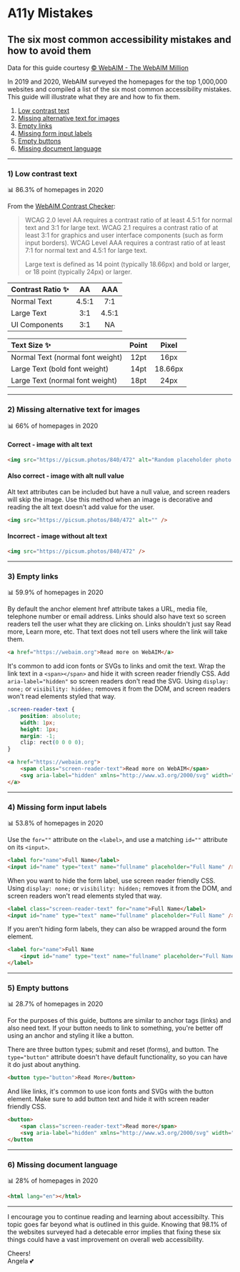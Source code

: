 # A11y Mistakes

## The six most common accessibility mistakes and how to avoid them

Data for this guide courtesy [© WebAIM - The WebAIM Million](https://webaim.org/projects/million/)

In 2019 and 2020, WebAIM surveyed the homepages for the top 1,000,000 websites and compiled a list of the six most common accessibility mistakes. This guide will illustrate what they are and how to fix them.

1. [Low contrast text](https://github.com/angelajholden/a11ymistakes#1-low-contrast-text)
2. [Missing alternative text for images](https://github.com/angelajholden/a11ymistakes#2-missing-alternative-text-for-images)
3. [Empty links](https://github.com/angelajholden/a11ymistakes#3-empty-links)
4. [Missing form input labels](https://github.com/angelajholden/a11ymistakes#4-missing-form-input-labels)
5. [Empty buttons](https://github.com/angelajholden/a11ymistakes#5-empty-buttons)
6. [Missing document language](https://github.com/angelajholden/a11ymistakes#6-missing-document-language)

---

### 1) Low contrast text

:bar_chart: 86.3% of homepages in 2020

From the [WebAIM Contrast Checker](https://webaim.org/resources/contrastchecker/):

> WCAG 2.0 level AA requires a contrast ratio of at least 4.5:1 for normal text and 3:1 for large text. WCAG 2.1 requires a contrast ratio of at least 3:1 for graphics and user interface components (such as form input borders). WCAG Level AAA requires a contrast ratio of at least 7:1 for normal text and 4.5:1 for large text.
>
> Large text is defined as 14 point (typically 18.66px) and bold or larger, or 18 point (typically 24px) or larger.

| Contrast Ratio :sparkles: |  AA   |  AAA  |
| :------------------------ | :---: | :---: |
| Normal Text               | 4.5:1 |  7:1  |
| Large Text                |  3:1  | 4.5:1 |
| UI Components             |  3:1  |  NA   |

| Text Size :sparkles:             | Point |  Pixel  |
| :------------------------------- | :---: | :-----: |
| Normal Text (normal font weight) | 12pt  |  16px   |
| Large Text (bold font weight)    | 14pt  | 18.66px |
| Large Text (normal font weight)  | 18pt  |  24px   |

---

### 2) Missing alternative text for images

:bar_chart: 66% of homepages in 2020

#### Correct - image with alt text

<!-- prettier-ignore-start -->
```html
<img src="https://picsum.photos/840/472" alt="Random placeholder photo from Lorem Picsum" />
```
<!-- prettier-ignore-end -->

#### Also correct - image with alt null value

Alt text attributes can be included but have a null value, and screen readers will skip the image. Use this method when an image is decorative and reading the alt text doesn't add value for the user.

```html
<img src="https://picsum.photos/840/472" alt="" />
```

#### Incorrect - image without alt text

```html
<img src="https://picsum.photos/840/472" />
```

---

### 3) Empty links

:bar_chart: 59.9% of homepages in 2020

By default the anchor element href attribute takes a URL, media file, telephone number or email address. Links should also have text so screen readers tell the user what they are clicking on. Links shouldn't just say Read more, Learn more, etc. That text does not tell users where the link will take them.

```html
<a href="https://webaim.org">Read more on WebAIM</a>
```

It's common to add icon fonts or SVGs to links and omit the text. Wrap the link text in a `<span></span>` and hide it with screen reader friendly CSS. Add `aria-label="hidden"` so screen readers don't read the SVG. Using `display: none;` or `visibility: hidden;` removes it from the DOM, and screen readers won't read elements styled that way.

```css
.screen-reader-text {
    position: absolute;
    width: 1px;
    height: 1px;
    margin: -1;
    clip: rect(0 0 0 0);
}
```

<!-- prettier-ignore-start -->
```html
<a href="https://webaim.org">
    <span class="screen-reader-text">Read more on WebAIM</span>
    <svg aria-label="hidden" xmlns="http://www.w3.org/2000/svg" width="24" height="24" viewBox="0 0 24 24"><path d="M24 10.935v2.131l-8 3.947v-2.23l5.64-2.783-5.64-2.79v-2.223l8 3.948zm-16 3.848l-5.64-2.783 5.64-2.79v-2.223l-8 3.948v2.131l8 3.947v-2.23zm7.047-10.783h-2.078l-4.011 16h2.073l4.016-16z"/></svg>
</a>
```
<!-- prettier-ignore-end -->

---

### 4) Missing form input labels

:bar_chart: 53.8% of homepages in 2020

Use the `for=""` attribute on the `<label>`, and use a matching `id=""` attribute on its `<input>`.

```html
<label for="name">Full Name</label>
<input id="name" type="text" name="fullname" placeholder="Full Name" />
```

When you want to hide the form label, use screen reader friendly CSS. Using `display: none;` or `visibility: hidden;` removes it from the DOM, and screen readers won't read elements styled that way.

```html
<label class="screen-reader-text" for="name">Full Name</label>
<input id="name" type="text" name="fullname" placeholder="Full Name" />
```

If you aren't hiding form labels, they can also be wrapped around the form element.

<!-- prettier-ignore-start -->
```html
<label for="name">Full Name
    <input id="name" type="text" name="fullname" placeholder="Full Name" />
</label>
```
<!-- prettier-ignore-end -->

---

### 5) Empty buttons

:bar_chart: 28.7% of homepages in 2020

For the purposes of this guide, buttons are similar to anchor tags (links) and also need text. If your button needs to link to something, you're better off using an anchor and styling it like a button.

There are three button types; submit and reset (forms), and button. The `type="button"` attribute doesn't have default functionality, so you can have it do just about anything.

```html
<button type="button">Read More</button>
```

And like links, it's common to use icon fonts and SVGs with the button element. Make sure to add button text and hide it with screen reader friendly CSS.

<!-- prettier-ignore-start -->
```html
<button>
    <span class="screen-reader-text">Read more</span>
    <svg aria-label="hidden" xmlns="http://www.w3.org/2000/svg" width="24" height="24" viewBox="0 0 24 24"><path d="M24 10.935v2.131l-8 3.947v-2.23l5.64-2.783-5.64-2.79v-2.223l8 3.948zm-16 3.848l-5.64-2.783 5.64-2.79v-2.223l-8 3.948v2.131l8 3.947v-2.23zm7.047-10.783h-2.078l-4.011 16h2.073l4.016-16z"/></svg>
</button
```
<!-- prettier-ignore-end -->

---

### 6) Missing document language

:bar_chart: 28% of homepages in 2020

```html
<html lang="en"></html>
```

---

I encourage you to continue reading and learning about accessibilty. This topic goes far beyond what is outlined in this guide. Knowing that 98.1% of the websites surveyed had a detecable error implies that fixing these six things could have a vast improvement on overall web accessibility.

Cheers!  
Angela :two_hearts:
